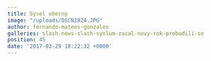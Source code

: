 ```yaml
---
title: Sysel obecný
image: "/uploads/DSCN2824.JPG"
author: fernando-mateos-gonzales
galleries: slash-news-slash-syslum-zacal-novy-rok-probudili-se
position: 45
date: '2017-03-29 18:22:32 +0000'
---
```

